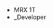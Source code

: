 * MRX 1T
* _Developer

<!---
Arsen-Ber/Arsen-Ber is a ✨ special ✨ repository because its `README.md` (this file) appears on your GitHub profile.
You can click the Preview link to take a look at your changes.
--->
